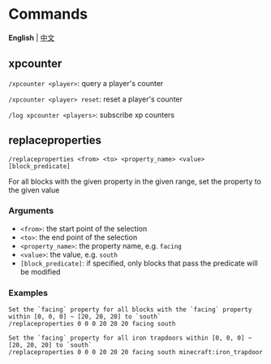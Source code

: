 # Commands

**English** | [中文](commands-zh_cn.md)

## xpcounter

`/xpcounter <player>`: query a player's counter

`/xpcounter <player> reset`: reset a player's counter

`/log xpcounter <players>`: subscribe xp counters

## replaceproperties

`/replaceproperties <from> <to> <property_name> <value> [block_predicate]`

For all blocks with the given property in the given range, set the property to the given value

### Arguments

- `<from>`: the start point of the selection
- `<to>`: the end point of the selection
- `<property_name>`: the property name, e.g. `facing`
- `<value>`: the value, e.g. `south`
- `[block_predicate]`: if specified, only blocks that pass the predicate will be modified

### Examples

```
Set the `facing` property for all blocks with the `facing` property within [0, 0, 0] ~ [20, 20, 20] to `south`
/replaceproperties 0 0 0 20 20 20 facing south

Set the `facing` property for all iron trapdoors within [0, 0, 0] ~ [20, 20, 20] to `south`
/replaceproperties 0 0 0 20 20 20 facing south minecraft:iron_trapdoor
```
